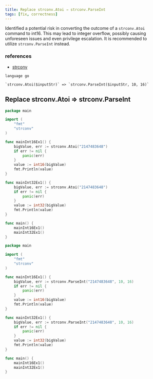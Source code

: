 ```yaml
---
title: Replace strconv.Atoi ⇒ strconv.ParseInt
tags: [fix, correctness]
---
```


Identified a potential risk in converting the outcome of a `strconv.Atoi` command to int16. This may lead to integer overflow, possibly causing unforeseen issues and even privilege escalation. It is recommended to utilize `strconv.ParseInt` instead.

### references

- [strconv](https://pkg.go.dev/strconv)


```grit
language go

`strconv.Atoi($inputStr)` => `strconv.ParseInt($inputStr, 10, 16)`
```

## Replace strconv.Atoi ⇒ strconv.ParseInt

```go
package main

import (
	"fmt"
	"strconv"
)

func mainInt16Ex1() {
	bigValue, err := strconv.Atoi("2147483648")
	if err != nil {
		panic(err)
	}
	value := int16(bigValue)
	fmt.Println(value)
}

func mainInt32Ex1() {
	bigValue, err := strconv.Atoi("2147483648")
	if err != nil {
		panic(err)
	}
	value := int32(bigValue)
	fmt.Println(value)
}

func main() {
	mainInt16Ex1()
	mainInt32Ex1()
}
```

```go
package main

import (
	"fmt"
	"strconv"
)

func mainInt16Ex1() {
	bigValue, err := strconv.ParseInt("2147483648", 10, 16)
	if err != nil {
		panic(err)
	}
	value := int16(bigValue)
	fmt.Println(value)
}

func mainInt32Ex1() {
	bigValue, err := strconv.ParseInt("2147483648", 10, 16)
	if err != nil {
		panic(err)
	}
	value := int32(bigValue)
	fmt.Println(value)
}

func main() {
	mainInt16Ex1()
	mainInt32Ex1()
}
```
